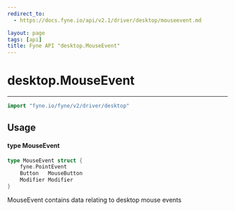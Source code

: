 ```yaml
---
redirect_to:
  - https://docs.fyne.io/api/v2.1/driver/desktop/mouseevent.md

layout: page
tags: [api]
title: Fyne API "desktop.MouseEvent"
---
```



# desktop.MouseEvent
---
```go
import "fyne.io/fyne/v2/driver/desktop"
```

## Usage

#### type MouseEvent

```go
type MouseEvent struct {
	fyne.PointEvent
	Button   MouseButton
	Modifier Modifier
}
```

MouseEvent contains data relating to desktop mouse events
